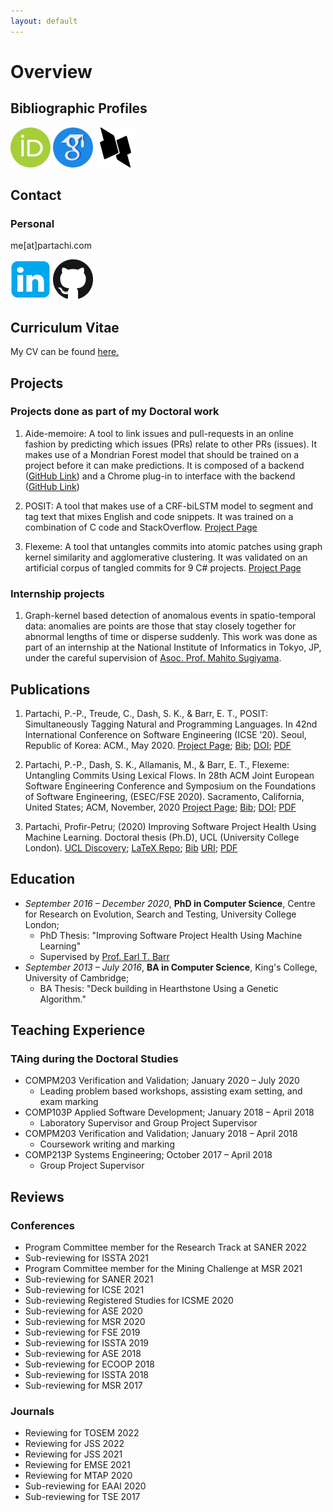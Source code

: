 ```yaml
---
layout: default
---
```

# Overview
## Bibliographic Profiles

[<img src="./logos/orcid.svg" alt="orcID" style="width:64px;height:64px;"/>](https://orcid.org/0000-0003-4940-6864)
[<img src="./logos/google-scholar.png" alt="Google Scholar" style="width:64px;height:64px;"/>](https://scholar.google.com/citations?user=e-q46I0AAAAJ)
[<img src="./logos/dblp.png" alt="dblp" style="width:64px;height:64px;"/>](https://dblp.org/pid/276/3593.html)

## Contact

### Personal
me[at]partachi.com

[<img src="./logos/linkedin.png" alt="LinkedIn" style="width:64px;height:64px;"/>](https://www.linkedin.com/in/pp-partachi/) 
[<img src="./logos/GitHub.png" alt="GitHub" style="width:64px;height:64px;"/>](https://github.com/PPPI)

## Curriculum Vitae
My CV can be found [here.](./partachipp_cv.pdf)

## Projects

### Projects done as part of my Doctoral work

1. Aide-memoire: A tool to link issues and pull-requests in an online fashion by predicting which issues (PRs) relate to other PRs (issues). It makes use of a Mondrian Forest model that should be trained on a project before it can make predictions. It is composed of a backend ([GitHub Link](https://github.com/PPPI/a-m)) and a Chrome plug-in to interface with the backend ([GitHub Link](https://github.com/PPPI/tlinker-chrome))

1. POSIT: A tool that makes use of a CRF-biLSTM model to segment and tag text that mixes English and code snippets. It was trained on a combination of C code and StackOverflow. [Project Page](https://www.partachi.com/POSIT)

1. Flexeme: A tool that untangles commits into atomic patches using graph kernel similarity and agglomerative clustering. It was validated on an artificial corpus of tangled commits for 9 C# projects. [Project Page](https://www.partachi.com/Flexeme)

### Internship projects

1. Graph-kernel based detection of anomalous events in spatio-temporal data: anomalies are points are those that stay closely together for abnormal lengths of time or disperse suddenly. This work was done as part of an internship at the National Institute of Informatics in Tokyo, JP, under the careful supervision of [Asoc. Prof. Mahito Sugiyama](https://mahito.info/index_e.html).

## Publications

1. Partachi, P.-P., Treude, C., Dash, S. K., & Barr, E. T., POSIT: Simultaneously Tagging Natural and Programming Languages. In 42nd International Conference on Software Engineering (ICSE ’20). Seoul, Republic of Korea: ACM., May 2020. [Project Page](https://www.partachi.com/POSIT); [Bib](./bibs/posit.bib); [DOI](https://doi.org/10.1145/3377811.3380440); [PDF](./papers/posit.pdf)

1. Partachi, P.-P., Dash, S. K., Allamanis, M., & Barr, E. T., Flexeme: Untangling Commits Using Lexical Flows. In 28th ACM Joint European Software Engineering Conference and Symposium on the Foundations of Software Engineering, (ESEC/FSE 2020). Sacramento, California, United States; ACM, November, 2020 [Project Page](https://www.partachi.com/Flexeme); [Bib](./bibs/flexeme.bib); [DOI](https://doi.org/10.1145/3368089.3409693); [PDF](./papers/untangle.pdf)

1.  Partachi, Profir-Petru; (2020) Improving Software Project Health Using Machine Learning. Doctoral thesis (Ph.D), UCL (University College London). [UCL Discovery](https://discovery.ucl.ac.uk/id/eprint/10116742/); [LaTeX Repo](https://github.com/PPPI/PhDThesis); [Bib](./bibs/thesis.bib) [URI](https://discovery.ucl.ac.uk/id/eprint/10116742); [PDF](./papers/thesis.pdf)

## Education

+ _September 2016 – December 2020_, **PhD in Computer Science**, Centre for Research on Evolution, Search and Testing, University College London;
  - PhD Thesis: "Improving Software Project Health Using Machine Learning"
  - Supervised by [Prof. Earl T. Barr](http://earlbarr.com/)
+ _September 2013 – July 2016_, **BA in Computer Science**, King's College, University of Cambridge;
  - BA Thesis: "Deck building in Hearthstone Using a Genetic Algorithm."

## Teaching Experience

### TAing during the Doctoral Studies
+ COMPM203 Verification and Validation; January 2020 – July 2020
  - Leading problem based workshops, assisting exam setting, and exam marking
+ COMP103P Applied Software Development; January 2018 – April 2018
  - Laboratory Supervisor and Group Project Supervisor
+ COMPM203 Verification and Validation; January 2018 – April 2018
  - Coursework writing and marking
+ COMP213P Systems Engineering; October 2017 – April 2018
  - Group Project Supervisor

## Reviews

### Conferences

+ Program Committee member for the Research Track at SANER 2022
+ Sub-reviewing for ISSTA 2021
+ Program Committee member for the Mining Challenge at MSR 2021
+ Sub-reviewing for SANER 2021
+ Sub-reviewing for ICSE 2021
+ Sub-reviewing Registered Studies for ICSME 2020
+ Sub-reviewing for ASE 2020
+ Sub-reviewing for MSR 2020
+ Sub-reviewing for FSE 2019
+ Sub-reviewing for ISSTA 2019
+ Sub-reviewing for ASE 2018
+ Sub-reviewing for ECOOP 2018
+ Sub-reviewing for ISSTA 2018
+ Sub-reviewing for MSR 2017

### Journals

+ Reviewing for TOSEM 2022
+ Reviewing for JSS 2022
+ Reviewing for JSS 2021
+ Reviewing for EMSE 2021
+ Reviewing for MTAP 2020
+ Sub-reviewing for EAAI 2020
+ Sub-reviewing for TSE 2017
